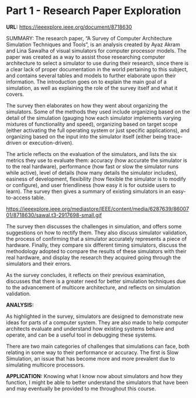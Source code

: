 # Part 1 - Research Paper Exploration

**URL:** https://ieeexplore.ieee.org/document/8718630

<p>SUMMARY: The research paper, “A Survey of Computer Architecture Simulation Techniques and Tools”, is an analysis created by Ayaz Akram and Lina Sawalha of visual simulators for computer processor models. The paper was created as a way to assist those researching computer architecture to select a simulator to use during their research, since there is a clear lack of proper documentation in the world pertaining to this subject, and contains several tables and models to further elaborate upon their information. The introduction goes on to explain the main goal of a simulation, as well as explaining the role of the survey itself and what it covers.</p>

<p>The survey then elaborates on how they went about organizing the simulators. Some of the methods they used include organizing based on the detail of the simulation (gauging how each simulator implements varying mixtures of functionality and speed), organizing based on target scope (either activating the full operating system or just specific applications), and organizing based on the input into the simulator itself (either being trace-driven or execution-driven).</p>

<p>The article reflects on the evaluation of the simulators, and lists the six metrics they use to evaluate them: accuracy (how accurate the simulator is to the real hardware), performance (how fast or slow the simulator runs while active), level of details (how many details the simulator includes), easiness of development, flexibility (how flexible the simulator is to modify or configure), and user friendliness (how easy it is for outside users to learn). The survey then gives a summary of existing simulators in an easy-to-access table.</p>

https://ieeexplore.ieee.org/mediastore/IEEE/content/media/6287639/8600701/8718630/sawal.t3-2917698-small.gif

<p>The survey then discusses the challenges in simulation, and offers some suggestions on how to rectify them. They also discuss simulator validation, the process of confirming that a simulator accurately represents a piece of hardware. Finally, they compare six different timing simulators, discuss the methodology adopted to compare the results of these simulators with their real hardware, and display the research they acquired going through the simulators and their errors.</p>

<p>As the survey concludes, it reflects on their previous examination, discusses that there is a greater need for better simulation techniques due to the advancement of multicore architecture, and reflects on simulation validation.</p>

**ANALYSIS:** <p>As highlighted in the survey, simulators are designed to demonstrate new ideas for parts of a computer system. They are also made to help computer architects evaluate and understand how existing systems behave and operate, and can be a useful tool in debugging these systems.</p>

<p>There are two main categories of challenges that simulations can face, both relating in some way to their performance or accuracy. The first is Slow Simulation, an issue that has become more and more prevalent due to simulating multicore processors.</p>

**APPLICATION:** Knowing what I know now about simulators and how they function, I might be able to better understand the simulators that have been and may eventually be provided to me throughout this course.
